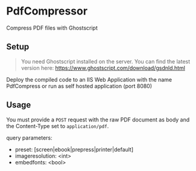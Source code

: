 # PdfCompressor
Compress PDF files with Ghostscript

## Setup

> You need Ghostscript installed on the server. You can find the latest version here: https://www.ghostscript.com/download/gsdnld.html

Deploy the compiled code to an IIS Web Application with the name PdfCompress or run as self hosted application (port 8080)

## Usage

You must provide a `POST` request with the raw PDF document as body and the Content-Type set to `application/pdf`.

query parameters:

* preset: [screen|ebook|prepress|printer|default]
* imageresolution: \<int\>
* embedfonts: \<bool\>
